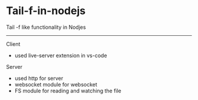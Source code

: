 # Tail-f-in-nodejs
Tail -f like functionality in Nodjes

---
Client 
- used live-server extension in vs-code 


Server 
- used http for server 
- websocket module for websocket 
- FS module for reading and watching the file
